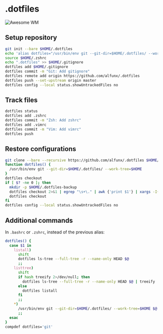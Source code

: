 # .dotfiles

![Awesome WM](https://i.imgur.com/eclgbfA.png)

## Setup repository

```bash
git init --bare $HOME/.dotfiles
echo 'alias dotfiles="/usr/bin/env git --git-dir=$HOME/.dotfiles/ --work-tree=$HOME"' >> $HOME/.zshrc
source $HOME/.zshrc
echo ".dotfiles" >> $HOME/.gitignore
dotfiles add $HOME/.gitignore
dotfiles commit -m "Git: Add gitignore"
dotfiles remote add origin https://github.com/alfunx/.dotfiles
dotfiles push --set-upstream origin master
dotfiles config --local status.showUntrackedFiles no
```

## Track files

```bash
dotfiles status
dotfiles add .zshrc
dotfiles commit -m "Zsh: Add zshrc"
dotfiles add .vimrc
dotfiles commit -m "Vim: Add vimrc"
dotfiles push
```

## Restore configurations

```bash
git clone --bare --recursive https://github.com/alfunx/.dotfiles $HOME/.dotfiles
function dotfiles() {
  /usr/bin/env git --git-dir=$HOME/.dotfiles/ --work-tree=$HOME
}
dotfiles checkout
if [ $? -ne 0 ]; then
  mkdir -p $HOME/.dotfiles-backup
  dotfiles checkout 2>&1 | egrep "\s+\." | awk {'print $1'} | xargs -I{} mv {} $HOME/.dotfiles-backup/{}
  dotfiles checkout
fi
dotfiles config --local status.showUntrackedFiles no
```

## Additional commands

In `.bashrc` or `.zshrc`, instead of the previous alias:

```bash
dotfiles() {
  case $1 in
    listall)
      shift
      dotfiles ls-tree --full-tree -r --name-only HEAD $@
      ;;
    listtree)
      shift
      if hash treeify 2>/dev/null; then
        dotfiles ls-tree --full-tree -r --name-only HEAD $@ | treeify
      else
        dotfiles listall
      fi
      ;;
    *)
      /usr/bin/env git --git-dir=$HOME/.dotfiles/ --work-tree=$HOME $@
      ;;
  esac
}
compdef dotfiles='git'
```
